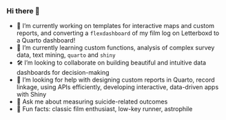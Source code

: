 ### Hi there 👋

- 🔭 I’m currently working on templates for interactive maps and custom reports, and converting a `flexdashboard` of my film log on Letterboxd to a Quarto dashboard!
- 🌱 I’m currently learning custom functions, analysis of complex survey data, text mining, `quarto` and `shiny`
- 🛠️ I’m looking to collaborate on building beautiful and intuitive data dashboards for decision-making
- 🤔 I’m looking for help with designing custom reports in Quarto, record linkage, using APIs efficiently, developing interactive, data-driven apps with Shiny
- 💬 Ask me about measuring suicide-related outcomes 
- 🎥 Fun facts: classic film enthusiast, low-key runner, astrophile

<!--
**lnlaflair/lnlaflair** is a ✨ _special_ ✨ repository because its `README.md` (this file) appears on your GitHub profile.

Here are some ideas to get you started:

- 🔭 I’m currently working on developing templates for interactive maps and custom report templates.
- 🌱 I’m currently learning custom functions, analysis of complex survey data, text mining
- 👯 I’m looking to collaborate on building beautiful and intuitive data dashboards
- 🤔 I’m looking for help with designing custom reports in Quarto, record linkage, using APIs efficiently
- 💬 Ask me about measuring suicide-related outcomes 
- 📫 How to reach me: 
- 😄 Pronouns: she/her
- 🎥 Fun fact: classic film enthusiast, low-key runner
-->
